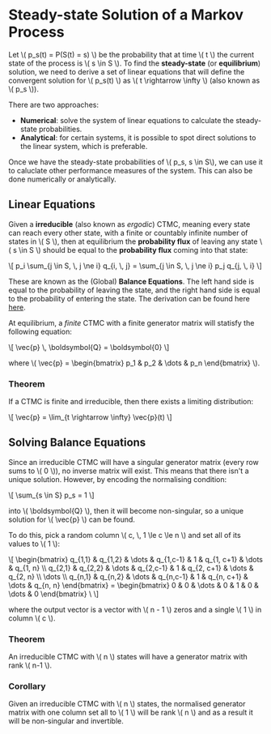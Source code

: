 # Steady-state Solution of a Markov Process

Let \\( p_s(t) = P(S(t) = s) \\) be the probability that at time \\( t \\) the current state of the process is \\( s \\in S \\). To find the **steady-state** (or **equilibrium**) solution, we need to derive a set of linear equations that will define the convergent solution for \\( p_s(t) \\) as \\( t \\rightarrow \\infty \\) (also known as \\( p_s \\)).

There are two approaches:

- **Numerical**: solve the system of linear equations to calculate the steady-state probabilities.
- **Analytical**: for certain systems, it is possible to spot direct solutions to the linear system, which is preferable.

Once we have the steady-state probabilities of \\( p_s, s \\in S\\), we can use it to caluclate other performance measures of the system. This can also be done numerically or analytically.

## Linear Equations

Given a **irreducible** (also known as _ergodic_) CTMC, meaning every state can reach every other state, with a finite or countably infinite number of states in \\( S \\), then at equilibrium the **probability flux** of leaving any state \\( s \\in S \\) should be equal to the **probability flux** coming into that state:

\\[
p_i \\sum_{j \\in S, \\, j \\ne i} q_{i, \\, j} = \\sum_{j \\in S, \\, j \\ne i} p_j q_{j, \\, i}
\\]

These are known as the (Global) **Balance Equations**. The left hand side is equal to the probability of leaving the state, and the right hand side is equal to the probability of entering the state. The derivation can be found here [here](/continuous-time-markov-chains/steady-state-solution-of-a-markov-process/derivation-of-balance-equations.html).

At equilibrium, a _finite_ CTMC with a finite generator matrix will statisfy the following equation:

\\[
\\vec{p} \\, \\boldsymbol{Q} = \\boldsymbol{0}
\\]

where \\( \\vec{p} = \\begin{bmatrix} p_1 & p_2 & \\dots & p_n \\end{bmatrix} \\).

### Theorem

If a CTMC is finite and irreducible, then there exists a limiting distribution:

\\[
\\vec{p} = \\lim_{t \\rightarrow \\infty} \\vec{p}(t)
\\]

## Solving Balance Equations

Since an irreducible CTMC will have a singular generator matrix (every row sums to \\( 0 \\)), no inverse matrix will exist. This means that there isn't a unique solution. However, by encoding the normalising condition:

\\[
\\sum_{s \\in S} p_s = 1
\\]

into \\( \\boldsymbol{Q} \\), then it will become non-singular, so a unique solution for \\( \\vec{p} \\) can be found.

To do this, pick a random column \\( c, \\, 1 \\le c \\le n \\) and set all of its values to \\( 1 \\):

\\[
\\begin{bmatrix}
q_{1,1} & q_{1,2} & \\dots & q_{1,c-1} & 1 & q_{1, c+1} & \\dots & q_{1, n} \\\\
q_{2,1} & q_{2,2} & \\dots & q_{2,c-1} & 1 & q_{2, c+1} & \\dots & q_{2, n} \\\\
\\dots \\\\
q_{n,1} & q_{n,2} & \\dots & q_{n,c-1} & 1 & q_{n, c+1} & \\dots & q_{n, n}
\\end{bmatrix} = \\begin{bmatrix}
0 & 0 & \\dots & 0 & 1 & 0 & \\dots & 0
\\end{bmatrix}
\\
\\]

where the output vector is a vector with \\( n - 1 \\) zeros and a single \\( 1 \\) in column \\( c \\).

### Theorem

An irreducible CTMC with \\( n \\) states will have a generator matrix with rank \\( n-1 \\).

### Corollary

Given an irreducible CTMC with \\( n \\) states, the normalised generator matrix with one column set all to \\( 1 \\) will be rank \\( n \\) and as a result it will be non-singular and invertible.
